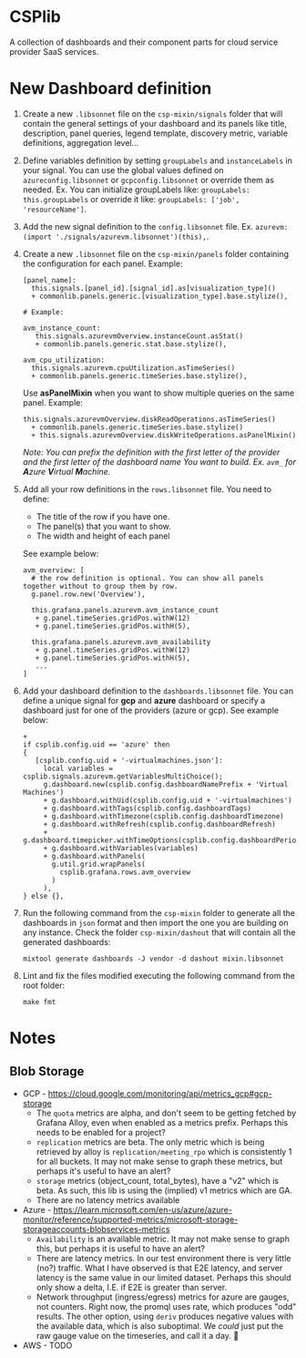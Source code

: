 # CSPlib

A collection of dashboards and their component parts for cloud service provider SaaS services.

# New Dashboard definition
1. Create a new `.libsonnet` file on the `csp-mixin/signals` folder that will contain the general settings of your dashboard and its panels like title, description, panel queries, legend template, discovery metric, variable definitions, aggregation level...
2. Define variables definition by setting `groupLabels` and `instanceLabels` in your signal. You can use the global values defined on `azureconfig.libsonnet` or `gcpconfig.libsonnet` or override them as needed. Ex. You can initialize groupLabels like: `groupLabels: this.groupLabels` or override it like: `groupLabels: ['job', 'resourceName']`.
3. Add the new signal definition to the `config.libsonnet` file. Ex. `azurevm: (import './signals/azurevm.libsonnet')(this),`.
4. Create a new `.libsonnet` file on the `csp-mixin/panels` folder containing the configuration for each panel. Example:
   ```
   [panel_name]:
     this.signals.[panel_id].[signal_id].as[visualization_type]()
     + commonlib.panels.generic.[visualization_type].base.stylize(),
   
   # Example: 
   
   avm_instance_count:
      this.signals.azurevmOverview.instanceCount.asStat()
      + commonlib.panels.generic.stat.base.stylize(),

   avm_cpu_utilization:
     this.signals.azurevm.cpuUtilization.asTimeSeries()
     + commonlib.panels.generic.timeSeries.base.stylize(),
   ```
   Use **asPanelMixin** when you want to show multiple queries on the same panel. Example:
   ```
   this.signals.azurevmOverview.diskReadOperations.asTimeSeries()
     + commonlib.panels.generic.timeSeries.base.stylize()
     + this.signals.azurevmOverview.diskWriteOperations.asPanelMixin()
   ```
   
   _Note: You can prefix the definition with the first letter of the provider and the first letter of the dashboard name You want to build. Ex. `avm_` for **A**zure **V**irtual **M**achine._

5. Add all your row definitions in the `rows.libsonnet` file. You need to define:
   - The title of the row if you have one.
   - The panel(s) that you want to show.
   - The width and height of each panel
   
   See example below:
   
   ```
   avm_overview: [
     # the row definition is optional. You can show all panels together without to group them by row.
     g.panel.row.new('Overview'),

     this.grafana.panels.azurevm.avm_instance_count
      + g.panel.timeSeries.gridPos.withW(12)
      + g.panel.timeSeries.gridPos.withH(5),

     this.grafana.panels.azurevm.avm_availability
      + g.panel.timeSeries.gridPos.withW(12)
      + g.panel.timeSeries.gridPos.withH(5),
      ...
   ]
   ```
6. Add your dashboard definition to the `dashboards.libsonnet` file. 
   You can define a unique signal for **gcp** and **azure** dashboard or specify a dashboard just for one of the providers (azure or gcp). See example below:
   ```
   +
   if csplib.config.uid == 'azure' then
   {
      [csplib.config.uid + '-virtualmachines.json']:
        local variables = csplib.signals.azurevm.getVariablesMultiChoice();
        g.dashboard.new(csplib.config.dashboardNamePrefix + 'Virtual Machines')
        + g.dashboard.withUid(csplib.config.uid + '-virtualmachines')
        + g.dashboard.withTags(csplib.config.dashboardTags)
        + g.dashboard.withTimezone(csplib.config.dashboardTimezone)
        + g.dashboard.withRefresh(csplib.config.dashboardRefresh)
        + g.dashboard.timepicker.withTimeOptions(csplib.config.dashboardPeriod)
        + g.dashboard.withVariables(variables)
        + g.dashboard.withPanels(
          g.util.grid.wrapPanels(
            csplib.grafana.rows.avm_overview
          )
        ),
   } else {},
   ```

7. Run the following command from the `csp-mixin` folder to generate all the dashboards in `json` format and then import the one you are building on any instance. Check the folder `csp-mixin/dashout` that will contain all the generated dashboards:
   ```
   mixtool generate dashboards -J vendor -d dashout mixin.libsonnet
   ```
8. Lint and fix the files modified executing the following command from the root folder:
   ```
   make fmt
   ```

# Notes

## Blob Storage
* GCP - https://cloud.google.com/monitoring/api/metrics_gcp#gcp-storage
  * The `quota` metrics are alpha, and don't seem to be getting fetched by Grafana Alloy, even when enabled as a metrics prefix. Perhaps this needs to be enabled for a project?
  * `replication` metrics are beta. The only metric which is being retrieved by alloy is `replication/meeting_rpo` which is consistently 1 for all buckets. It may not make sense to graph these metrics, but perhaps it's useful to have an alert?
  * `storage` metrics (object_count, total_bytes), have a "v2" which is beta. As such, this lib is using the (implied) v1 metrics which are GA.
  * There are no latency metrics available
* Azure - https://learn.microsoft.com/en-us/azure/azure-monitor/reference/supported-metrics/microsoft-storage-storageaccounts-blobservices-metrics
  * `Availability` is an available metric. It may not make sense to graph this, but perhaps it is useful to have an alert?
  * There are latency metrics. In our test environment there is very little (no?) traffic. What I have observed is that E2E latency, and server latency is the same value in our limited dataset. Perhaps this should only show a delta, I.E. if E2E is greater than server.
  * Network throughput (ingress/egress) metrics for azure are gauges, not counters. Right now, the promql uses rate, which produces "odd" results. The other option, using `deriv` produces negative values with the available data, which is also suboptimal. We *could* just put the raw gauge value on the timeseries, and call it a day. :thinking:
* AWS - TODO
